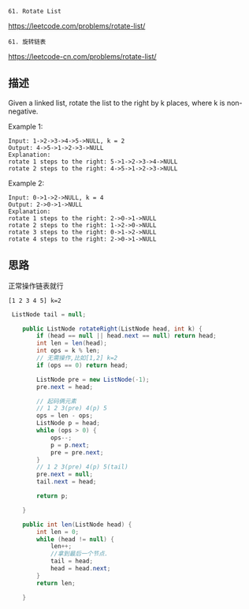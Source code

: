 `61. Rotate List`

<https://leetcode.com/problems/rotate-list/>

`61. 旋转链表`

<https://leetcode-cn.com/problems/rotate-list/>

## 描述
Given a linked list, rotate the list to the right by k places, where k is non-negative.

Example 1:
````
Input: 1->2->3->4->5->NULL, k = 2
Output: 4->5->1->2->3->NULL
Explanation:
rotate 1 steps to the right: 5->1->2->3->4->NULL
rotate 2 steps to the right: 4->5->1->2->3->NULL
````
Example 2:
````
Input: 0->1->2->NULL, k = 4
Output: 2->0->1->NULL
Explanation:
rotate 1 steps to the right: 2->0->1->NULL
rotate 2 steps to the right: 1->2->0->NULL
rotate 3 steps to the right: 0->1->2->NULL
rotate 4 steps to the right: 2->0->1->NULL
````


## 思路

正常操作链表就行

`[1 2 3 4 5] k=2`

```java
 ListNode tail = null;

    public ListNode rotateRight(ListNode head, int k) {
        if (head == null || head.next == null) return head;
        int len = len(head);
        int ops = k % len;
        // 无需操作,比如[1,2] k=2
        if (ops == 0) return head;

        ListNode pre = new ListNode(-1);
        pre.next = head;

        // 起码俩元素
        // 1 2 3(pre) 4(p) 5
        ops = len - ops;
        ListNode p = head;
        while (ops > 0) {
            ops--;
            p = p.next;
            pre = pre.next;
        }
        // 1 2 3(pre) 4(p) 5(tail)
        pre.next = null;
        tail.next = head;

        return p;

    }

    public int len(ListNode head) {
        int len = 0;
        while (head != null) {
            len++;
            //拿到最后一个节点.
            tail = head;
            head = head.next;
        }
        return len;

    }
```
